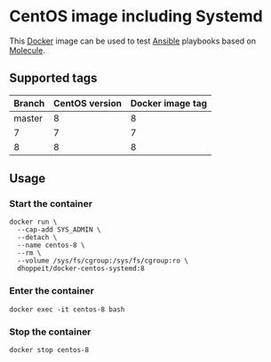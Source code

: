 # CentOS image including Systemd

This [Docker](https://www.docker.com) image can be used to test [Ansible](https://www.ansible.com) playbooks based on [Molecule](https://molecule.readthedocs.io).

## Supported tags

|Branch|CentOS version|Docker image tag|
|------|--------------|----------------|
|master|8             |8               |
|7     |7             |7               |
|8     |8             |8               |

## Usage

### Start the container

```console
docker run \
  --cap-add SYS_ADMIN \
  --detach \
  --name centos-8 \
  --rm \
  --volume /sys/fs/cgroup:/sys/fs/cgroup:ro \
  dhoppeit/docker-centos-systemd:8
```

### Enter the container

```console
docker exec -it centos-8 bash
```

### Stop the container

```console
docker stop centos-8
```
